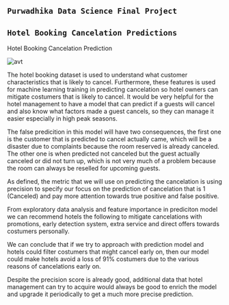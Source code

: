 ## **`Purwadhika Data Science Final Project`**
## **`Hotel Booking Cancelation Predictions`**

Hotel Booking Cancelation Prediction

![avt](https://user-images.githubusercontent.com/94034809/176711402-931ab22b-7074-4d19-b26e-595231f59016.jpg)

The hotel booking dataset is used to understand what customer characteristics that is likely to cancel. Furthermore, these features is used for machine learning training in predicting cancelation so hotel owners can mitigate costumers that is likely to cancel. It would be very helpful for the hotel management to have a model that can predict if a guests will cancel and also know what factors made a guest cancels, so they can manage it easier especially in high peak seasons.

The false predicition in this model will have two consequences, the first one is the customer that is predicted to cancel actually came, which will be a disaster due to complaints because the room reserved is already canceled. The other one is when predicted not canceled but the guest actually canceled or did not turn up, which is not very much of a problem because the room can always be reselled for upcoming guests.

As defined, the metric that we will use on predicting the cancelation is using precision to specify our focus on the prediction of cancelation that is 1 (Canceled) and pay more attention towards true positive and false positive.

From exploratory data analysis and feature importance in prediciton model we can recommend hotels the following to mitigate cancelations with promotions, early detection system, extra service and direct offers towards costumers personally.

We can conclude that if we try to approach with prediction model and hotels could filter costumers that might cancel early on, then our model could make hotels avoid a loss of 91% costumers due to the various reasons of cancelations early on. 

Despite the precision score is already good, additional data that hotel management can try to acquire would always be good to enrich the model and upgrade it periodically to get a much more precise prediction.
